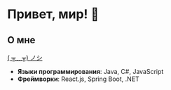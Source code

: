 # Привет, мир! 👋

## О мне
 [( ╥﹏╥) ノシ](https://youtu.be/jNqXAz6wp9A?si=GDdOgzI8XH6w-mFR)

- **Языки программирования**: Java, С#, JavaScript
- **Фреймворки**: React.js, Spring Boot, .NET



